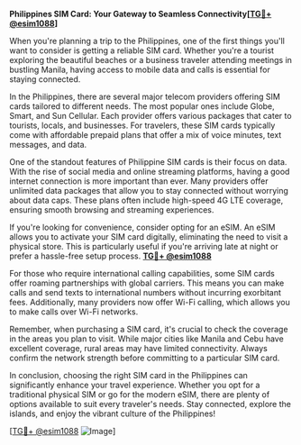 **Philippines SIM Card: Your Gateway to Seamless Connectivity[[TG💪+ @esim1088](https://t.me/s/esim1088)]**

When you're planning a trip to the Philippines, one of the first things you'll want to consider is getting a reliable SIM card. Whether you're a tourist exploring the beautiful beaches or a business traveler attending meetings in bustling Manila, having access to mobile data and calls is essential for staying connected.

In the Philippines, there are several major telecom providers offering SIM cards tailored to different needs. The most popular ones include Globe, Smart, and Sun Cellular. Each provider offers various packages that cater to tourists, locals, and businesses. For travelers, these SIM cards typically come with affordable prepaid plans that offer a mix of voice minutes, text messages, and data.

One of the standout features of Philippine SIM cards is their focus on data. With the rise of social media and online streaming platforms, having a good internet connection is more important than ever. Many providers offer unlimited data packages that allow you to stay connected without worrying about data caps. These plans often include high-speed 4G LTE coverage, ensuring smooth browsing and streaming experiences.

If you're looking for convenience, consider opting for an eSIM. An eSIM allows you to activate your SIM card digitally, eliminating the need to visit a physical store. This is particularly useful if you're arriving late at night or prefer a hassle-free setup process. **[TG💪+ @esim1088](https://t.me/s/esim1088)**

For those who require international calling capabilities, some SIM cards offer roaming partnerships with global carriers. This means you can make calls and send texts to international numbers without incurring exorbitant fees. Additionally, many providers now offer Wi-Fi calling, which allows you to make calls over Wi-Fi networks.

Remember, when purchasing a SIM card, it's crucial to check the coverage in the areas you plan to visit. While major cities like Manila and Cebu have excellent coverage, rural areas may have limited connectivity. Always confirm the network strength before committing to a particular SIM card.

In conclusion, choosing the right SIM card in the Philippines can significantly enhance your travel experience. Whether you opt for a traditional physical SIM or go for the modern eSIM, there are plenty of options available to suit every traveler's needs. Stay connected, explore the islands, and enjoy the vibrant culture of the Philippines!

[[TG💪+ @esim1088](https://t.me/s/esim1088) ![Image](https://i.postimg.cc/Y0z9fWf4/image.png)]